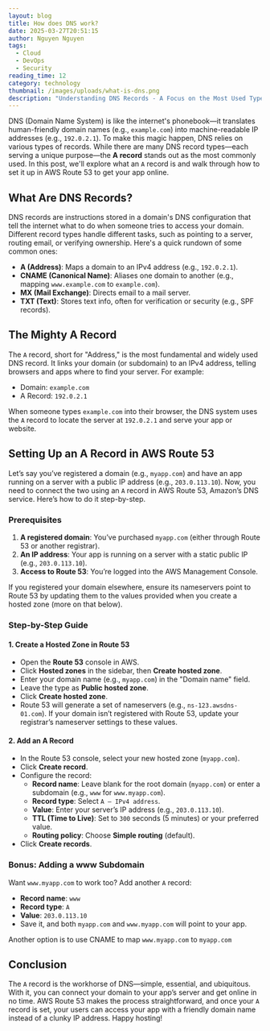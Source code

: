 ```yaml
---
layout: blog
title: How does DNS work?
date: 2025-03-27T20:51:15
author: Nguyen Nguyen
tags:
  - Cloud
  - DevOps
  - Security
reading_time: 12
category: technology
thumbnail: /images/uploads/what-is-dns.png
description: "Understanding DNS Records - A Focus on the Most Used Type\r"
---
```

DNS (Domain Name System) is like the internet's phonebook—it translates human-friendly domain names (e.g., `example.com`) into machine-readable IP addresses (e.g., `192.0.2.1`). To make this magic happen, DNS relies on various types of records. While there are many DNS record types—each serving a unique purpose—the **A record** stands out as the most commonly used. In this post, we'll explore what an `A` record is and walk through how to set it up in AWS Route 53 to get your app online.

## What Are DNS Records?

DNS records are instructions stored in a domain's DNS configuration that tell the internet what to do when someone tries to access your domain. Different record types handle different tasks, such as pointing to a server, routing email, or verifying ownership. Here's a quick rundown of some common ones:

- **A (Address)**: Maps a domain to an IPv4 address (e.g., `192.0.2.1`).
- **CNAME (Canonical Name)**: Aliases one domain to another (e.g., mapping `www.example.com` to `example.com`).
- **MX (Mail Exchange)**: Directs email to a mail server.
- **TXT (Text)**: Stores text info, often for verification or security (e.g., SPF records).

## The Mighty A Record

The `A` record, short for "Address," is the most fundamental and widely used DNS record. It links your domain (or subdomain) to an IPv4 address, telling browsers and apps where to find your server. For example:

- Domain: `example.com`
- A Record: `192.0.2.1`

When someone types `example.com` into their browser, the DNS system uses the `A` record to locate the server at `192.0.2.1` and serve your app or website.

## Setting Up an A Record in AWS Route 53

Let’s say you’ve registered a domain (e.g., `myapp.com`) and have an app running on a server with a public IP address (e.g., `203.0.113.10`). Now, you need to connect the two using an `A` record in AWS Route 53, Amazon’s DNS service. Here’s how to do it step-by-step.

### Prerequisites

1. **A registered domain**: You’ve purchased `myapp.com` (either through Route 53 or another registrar).
1. **An IP address**: Your app is running on a server with a static public IP (e.g., `203.0.113.10`).
1. **Access to Route 53**: You’re logged into the AWS Management Console.

If you registered your domain elsewhere, ensure its nameservers point to Route 53 by updating them to the values provided when you create a hosted zone (more on that below).

### Step-by-Step Guide

#### 1. Create a Hosted Zone in Route 53

- Open the **Route 53** console in AWS.
- Click **Hosted zones** in the sidebar, then **Create hosted zone**.
- Enter your domain name (e.g., `myapp.com`) in the "Domain name" field.
- Leave the type as **Public hosted zone**.
- Click **Create hosted zone**.
- Route 53 will generate a set of nameservers (e.g., `ns-123.awsdns-01.com`). If your domain isn’t registered with Route 53, update your registrar’s nameserver settings to these values.

#### 2. Add an A Record

- In the Route 53 console, select your new hosted zone (`myapp.com`).
- Click **Create record**.
- Configure the record:
  - **Record name**: Leave blank for the root domain (`myapp.com`) or enter a subdomain (e.g., `www` for `www.myapp.com`).
  - **Record type**: Select `A – IPv4 address`.
  - **Value**: Enter your server’s IP address (e.g., `203.0.113.10`).
  - **TTL (Time to Live)**: Set to `300` seconds (5 minutes) or your preferred value.
  - **Routing policy**: Choose **Simple routing** (default).
- Click **Create records**.

### Bonus: Adding a www Subdomain

Want `www.myapp.com` to work too? Add another `A` record:

- **Record name**: `www`
- **Record type**: `A`
- **Value**: `203.0.113.10`
- Save it, and both `myapp.com` and `www.myapp.com` will point to your app.

Another option is to use CNAME to map `www.myapp.com` to `myapp.com`

## Conclusion

The `A` record is the workhorse of DNS—simple, essential, and ubiquitous. With it, you can connect your domain to your app’s server and get online in no time. AWS Route 53 makes the process straightforward, and once your `A` record is set, your users can access your app with a friendly domain name instead of a clunky IP address. Happy hosting!
